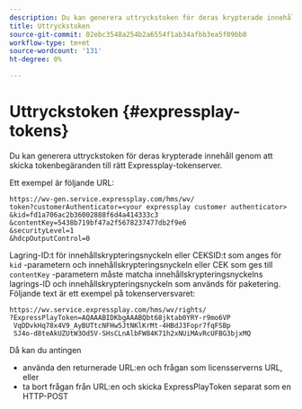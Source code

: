 ```yaml
---
description: Du kan generera uttryckstoken för deras krypterade innehåll genom att skicka tokenbegäranden till rätt Expressplay-tokenserver.
title: Uttryckstoken
source-git-commit: 02ebc3548a254b2a6554f1ab34afbb3ea5f09bb8
workflow-type: tm+mt
source-wordcount: '131'
ht-degree: 0%

---
```


# Uttryckstoken {#expressplay-tokens}

Du kan generera uttryckstoken för deras krypterade innehåll genom att skicka tokenbegäranden till rätt Expressplay-tokenserver.

Ett exempel är följande URL:

```
https://wv-gen.service.expressplay.com/hms/wv/
token?customerAuthenticator=<your expressplay customer authenticator>
&kid=fd1a706ac2b36002888f6d4a414333c3
&contentKey=5438b719bf47a2f5678237477db2f9e6
&securityLevel=1
&hdcpOutputControl=0
```

Lagring-ID:t för innehållskrypteringsnyckeln eller CEKSID:t som anges för `kid` -parametern och innehållskrypteringsnyckeln eller CEK som ges till `contentKey` -parametern måste matcha innehållskrypteringsnyckelns lagrings-ID och innehållskrypteringsnyckeln som används för paketering. Följande text är ett exempel på tokenserversvaret:

```
https://wv.service.expressplay.com/hms/wv/rights/
?ExpressPlayToken=AQAAABIDKbgAAABQbt68jktab0YRY-r9mo6VP
 VqDDvkHq78x4V9_AyBUTtcNFHw5JtNKlKrMt-4HBdJ3Fopr7fqFSBp
 SJ4o-d8teAkUZUtW3Od5V-SHsCLnAlbFW84K71h2xNUiMAvRcUFBG3bjxMQ
```

Då kan du antingen

* använda den returnerade URL:en och frågan som licensserverns URL, eller
* ta bort frågan från URL:en och skicka ExpressPlayToken separat som en HTTP-POST
